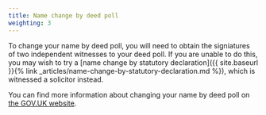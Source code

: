 ```yaml
---
title: Name change by deed poll
weighting: 3
---
```


To change your name by deed poll, you will need to obtain the signiatures of two independent witnesses to your deed poll. If you are unable to do this, you may wish to try a [name change by statutory declaration]({{ site.baseurl }}{% link _articles/name-change-by-statutory-declaration.md %}), which is witnessed a solicitor instead.

You can find more information about changing your name by deed poll on [the GOV.UK website](https://www.gov.uk/change-name-deed-poll/overview).